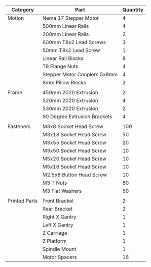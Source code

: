 | Category      | Part                         | Quantity |
| ------------- | ---------------------------- | -------- |
| Motion        | Nema 17 Stepper Motor        | 4        |
|               | 500mm Linear Rails           | 4        |
|               | 200mm Linear Rails           | 2        |
|               | 600mm T8x2 Lead Screws       | 3        |
|               | 50mm T8x2 Lead Screw         | 1        |
|               | Linear Rail Blocks           | 8        |
|               | T8 Flange Nuts               | 4        |
|               | Stepper Motor Couplers 5x8mm | 4        |
|               | 8mm Pillow Blocks            | 2        |
|               |                              |          |
| Frame         | 450mm 2020 Extrusion         | 2        |
|               | 520mm 2020 Extrusion         | 4        |
|               | 530mm 2020 Extrusion         | 2        |
|               | 90 Degree Extrusion Brackets | 4        |
|               |                              |          |
| Fasteners     | M3x8 Socket Head Screw       | 100      |
|               | M3x18 Socket Head Screw      | 50       |
|               | M3x55 Socket Head Screw      | 20       |
|               | M3x50 Socket Head Screw      | 10       |
|               | M5x20 Socket Head Screw      | 10       |
|               | M5x16 Socket Head Screw      | 10       |
|               | M2.5x8 Button Head Screw     | 10       |
|               | M3 T Nuts                    | 80       |
|               | M3 Flat Washers              | 50       |
|               |                              |          |
| Printed Parts | Front Bracket                | 2        |
|               | Rear Bracket                 | 2        |
|               | Right X Gantry               | 1        |
|               | Left X Gantry                | 1        |
|               | Z Carriage                   | 1        |
|               | Z Platform                   | 1        |
|               | Spindle Mount                | 1        |
|               | Motor Spacers                | 16       |
